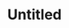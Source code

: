 ---
layout: item
serie: serie1
number: '5'
medium: paper
title: Untitled
about: Acrylic on 224g white grained paper, 50x50cm. 2016
---